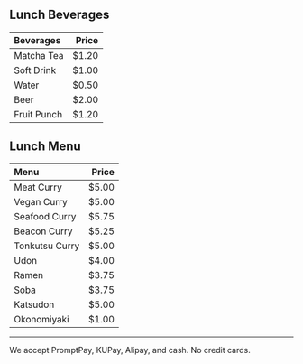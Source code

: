 

## Lunch Beverages

| Beverages                                   | Price |
|:---------------------------------------|------:|
| Matcha Tea | $1.20 |    
| Soft Drink | $1.00 |    
| Water | $0.50 |    
| Beer | $2.00 |    
| Fruit Punch | $1.20 |    


## Lunch Menu
   
| Menu                                   | Price |
|:---------------------------------------|------:|
| Meat Curry | $5.00 |    
| Vegan Curry | $5.00 |    
| Seafood Curry | $5.75 |    
| Beacon Curry | $5.25 |    
| Tonkutsu Curry | $5.00 |    
| Udon | $4.00 |    
| Ramen | $3.75 |    
| Soba |$3.75 |    
| Katsudon | $5.00 |    
| Okonomiyaki | $1.00 | 

---

We accept PromptPay, KUPay, Alipay, and cash. No credit cards.



